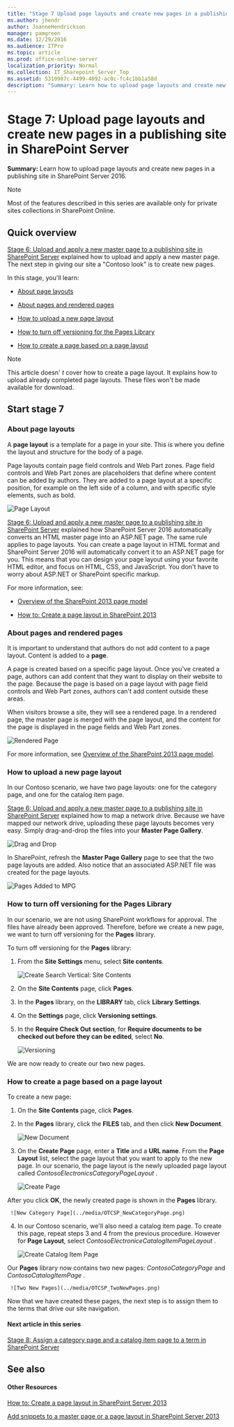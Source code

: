 ```yaml
---
title: "Stage 7 Upload page layouts and create new pages in a publishing site in SharePoint Server"
ms.author: jhendr
author: JoanneHendrickson
manager: pamgreen
ms.date: 12/29/2016
ms.audience: ITPro
ms.topic: article
ms.prod: office-online-server
localization_priority: Normal
ms.collection: IT_Sharepoint_Server_Top
ms.assetid: 5310987c-4499-4092-ac0c-fc4c1bb1a58d
description: "Summary: Learn how to upload page layouts and create new pages in a publishing site in SharePoint Server 2016."
---
```


# Stage 7: Upload page layouts and create new pages in a publishing site in SharePoint Server

 **Summary:** Learn how to upload page layouts and create new pages in a publishing site in SharePoint Server 2016. 
  
> [!NOTE]
> Most of the features described in this series are available only for private sites collections in SharePoint Online. 
  
## Quick overview

[Stage 6: Upload and apply a new master page to a publishing site in SharePoint Server](stage-6-upload-and-apply-a-new-master-page-to-a-publishing-site.md) explained how to upload and apply a new master page. The next step in giving our site a "Contoso look" is to create new pages. 
  
In this stage, you'll learn:
  
- [About page layouts](stage-7-upload-page-layouts-and-create-new-pages-in-a-publishing-site.md#BKMK_AboutPageLayouts)
    
- [About pages and rendered pages](stage-7-upload-page-layouts-and-create-new-pages-in-a-publishing-site.md#BKMK_AboutPagesAndRenderedPages)
    
- [How to upload a new page layout](stage-7-upload-page-layouts-and-create-new-pages-in-a-publishing-site.md#BKMK_HowToUploadANewPageLayout)
    
- [How to turn off versioning for the Pages Library](stage-7-upload-page-layouts-and-create-new-pages-in-a-publishing-site.md#BKMK_HowToTurnOffVersioningForThePagesLibrary)
    
- [How to create a page based on a page layout](stage-7-upload-page-layouts-and-create-new-pages-in-a-publishing-site.md#BKMK_HowToCreateAPageBasedOnAPageLayout)
    
> [!NOTE]
> This article doesn' *t*  cover how to create a page layout. It explains how to upload already completed page layouts. These files won't be made available for download. 
  
## Start stage 7

### About page layouts
<a name="BKMK_AboutPageLayouts"> </a>

A **page layout** is a template for a page in your site. This is where you define the layout and structure for the body of a page. 
  
Page layouts contain page field controls and Web Part zones. Page field controls and Web Part zones are placeholders that define where content can be added by authors. They are added to a page layout at a specific position, for example on the left side of a column, and with specific style elements, such as bold.
  
![Page Layout](../media/OTCSP_PageLayout.png)
  
[Stage 6: Upload and apply a new master page to a publishing site in SharePoint Server](stage-6-upload-and-apply-a-new-master-page-to-a-publishing-site.md) explained how SharePoint Server 2016 automatically converts an HTML master page into an ASP.NET page. The same rule applies to page layouts. You can create a page layout in HTML format and SharePoint Server 2016 will automatically convert it to an ASP.NET page for you. This means that you can design your page layout using your favorite HTML editor, and focus on HTML, CSS, and JavaScript. You don't have to worry about ASP.NET or SharePoint specific markup. 
  
For more information, see:
  
- [Overview of the SharePoint 2013 page model](https://go.microsoft.com/fwlink/p/?LinkId=400535)
    
- [How to: Create a page layout in SharePoint 2013](https://go.microsoft.com/fwlink/p/?LinkId=400538)
    
### About pages and rendered pages
<a name="BKMK_AboutPagesAndRenderedPages"> </a>

It is important to understand that authors do not add content to a page layout. Content is added to a **page**. 
  
A page is created based on a specific page layout. Once you've created a page, authors can add content that they want to display on their website to the page. Because the page is based on a page layout with page field controls and Web Part zones, authors can't add content outside these areas.
  
When visitors browse a site, they will see a rendered page. In a rendered page, the master page is merged with the page layout, and the content for the page is displayed in the page fields and Web Part zones.
  
![Rendered Page](../media/OTCSP_RenderedPage.png)
  
For more information, see [Overview of the SharePoint 2013 page model](https://go.microsoft.com/fwlink/p/?LinkId=400535).
  
### How to upload a new page layout
<a name="BKMK_HowToUploadANewPageLayout"> </a>

In our Contoso scenario, we have two page layouts: one for the category page, and one for the catalog item page.
  
[Stage 6: Upload and apply a new master page to a publishing site in SharePoint Server](stage-6-upload-and-apply-a-new-master-page-to-a-publishing-site.md) explained how to map a network drive. Because we have mapped our network drive, uploading these page layouts becomes very easy. Simply drag-and-drop the files into your **Master Page Gallery**. 
  
![Drag and Drop](../media/OTCSP_DragAndDrop.png)
  
In SharePoint, refresh the **Master Page Gallery** page to see that the two page layouts are added. Also notice that an associated ASP.NET file was created for the page layouts. 
  
![Pages Added to MPG](../media/OTCSP_PagesAddedToMPG.png)
  
### How to turn off versioning for the Pages Library
<a name="BKMK_HowToTurnOffVersioningForThePagesLibrary"> </a>

In our scenario, we are not using SharePoint workflows for approval. The files have already been approved. Therefore, before we create a new page, we want to turn off versioning for the **Pages** library. 
  
To turn off versioning for the **Pages** library: 
  
1. From the **Site Settings** menu, select **Site contents**. 
    
     ![Create Search Vertical: Site Contents](../media/OTCSP_SiteContents.png)
  
2. On the **Site Contents** page, click **Pages**. 
    
3. In the **Pages** library, on the **LIBRARY** tab, click **Library Settings**. 
    
4. On the **Settings** page, click **Versioning settings**. 
    
5. In the **Require Check Out section**, for **Require documents to be checked out before they can be edited**, select **No**. 
    
     ![Versioning](../media/OTCSP_Versioning.png)
  
We are now ready to create our two new pages.
    
### How to create a page based on a page layout
<a name="BKMK_HowToCreateAPageBasedOnAPageLayout"> </a>

To create a new page:
  
1. On the **Site Contents** page, click **Pages**. 
    
2. In the **Pages** library, click the **FILES** tab, and then click **New Document**. 
    
     ![New Document](../media/OTCSP_NewDocument.png)
  
3. On the **Create Page** page, enter a **Title** and a **URL name**. From the **Page Layout** list, select the page layout that you want to apply to the new page. In our scenario, the page layout is the newly uploaded page layout called  *ContosoElectronicsCategoryPageLayout*  . 
    
     ![Create Page](../media/OTCSP_CreatePage.png)
  
After you click **OK**, the newly created page is shown in the **Pages** library. 
    
     ![New Category Page](../media/OTCSP_NewCategoryPage.png)
  
4. In our Contoso scenario, we'll also need a catalog item page. To create this page, repeat steps 3 and 4 from the previous procedure. However for **Page Layout**, select  *ContosoElectroniceCatalogItemPageLayout*  . 
    
     ![Create Catalog Item Page](../media/OTCSP_CreateCatalogItemPage.png)
  
Our **Pages** library now contains two new pages:  *ContosoCategoryPage*  and  *ContosoCatalogItemPage*  . 
    
     ![Two New Pages](../media/OTCSP_TwoNewPages.png)
  
Now that we have created these pages, the next step is to assign them to the terms that drive our site navigation.
  
#### Next article in this series

[Stage 8: Assign a category page and a catalog item page to a term in SharePoint Server](stage-8-assign-a-category-page-and-a-catalog-item-page-to-a-term.md)
  
## See also

#### Other Resources

[How to: Create a page layout in SharePoint Server 2013](https://msdn.microsoft.com/library/jj822368.aspx)
  
[Add snippets to a master page or a page layout in SharePoint Server 2013](https://msdn.microsoft.com/library/office/jj822367.aspx)

